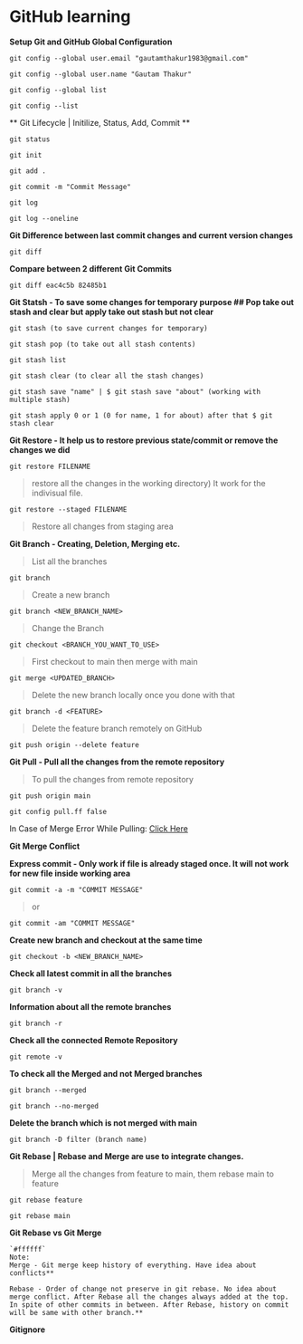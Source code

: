 # GitHub learning

**Setup Git and GitHub Global Configuration**
```
git config --global user.email "gautamthakur1983@gmail.com"
```
```
git config --global user.name "Gautam Thakur"
```
```
git config --global list
```
```
git config --list
```

**  Git Lifecycle | Initilize, Status, Add, Commit ** 
```
git status
```
```
git init
```
```
git add .
```
```
git commit -m "Commit Message"
```
```
git log
```
```
git log --oneline
```

**Git Difference between last commit changes and current version changes** 
```
git diff
```

**Compare between 2 different Git Commits** 
```
git diff eac4c5b 82485b1
```

**Git Statsh - To save some changes for temporary purpose ## Pop take out stash and clear but apply take out stash but not clear** 
```
git stash (to save current changes for temporary)
```
```
git stash pop (to take out all stash contents)
```
```
git stash list
```
```
git stash clear (to clear all the stash changes)
```
```
git stash save "name" | $ git stash save "about" (working with multiple stash)
```
```
git stash apply 0 or 1 (0 for name, 1 for about) after that $ git stash clear
```

**Git Restore - It help us to restore previous state/commit or remove the changes we did** 
```
git restore FILENAME
```
>restore all the changes in the working directory) It work for the indivisual file.

```
git restore --staged FILENAME
```
>Restore all changes from staging area

**Git Branch - Creating, Deletion, Merging etc.** 
>List all the branches
```
git branch
```
>Create a new branch
```
git branch <NEW_BRANCH_NAME>
```
>Change the Branch
```
git checkout <BRANCH_YOU_WANT_TO_USE>
```
>First checkout to main then merge with main
```
git merge <UPDATED_BRANCH>
```
>Delete the new branch locally once you done with that
```
git branch -d <FEATURE> 
```
>Delete the feature branch remotely on GitHub
```
git push origin --delete feature 
```

**Git Pull - Pull all the changes from the remote repository** 
> To pull the changes from remote repository
```
git push origin main
```
```
git config pull.ff false
``` 
In Case of Merge Error While Pulling: [Click Here](https://stackoverflow.com/questions/62653114/how-can-i-deal-with-this-git-warning-pulling-without-specifying-how-to-reconci)

**Git Merge Conflict** 


**Express commit - Only work if file is already staged once. It will not work for new file inside working area**
```
git commit -a -m "COMMIT MESSAGE"
```
>or
``` 
git commit -am "COMMIT MESSAGE"
```

**Create new branch and checkout at the same time** 
```
git checkout -b <NEW_BRANCH_NAME>
```

**Check all latest commit in all the branches** 
```
git branch -v
```

**Information about all the remote branches** 
```
git branch -r
```

**Check all the connected Remote Repository** 
```
git remote -v
```

**To check all the Merged and not Merged branches** 
```
git branch --merged
```
```
git branch --no-merged
```

**Delete the branch which is not merged with main** 
```
git branch -D filter (branch name)
```

**Git Rebase | Rebase and Merge are use to integrate changes.** 

>Merge all the changes from feature to main, them rebase main to feature
```
git rebase feature 
```
```
git rebase main
```

**Git Rebase vs Git Merge** 
```
`#ffffff`
Note:
Merge - Git merge keep history of everything. Have idea about conflicts**

Rebase - Order of change not preserve in git rebase. No idea about merge conflict. After Rebase all the changes always added at the top. In spite of other commits in between. After Rebase, history on commit will be same with other branch.**
```

**Gitignore** 
